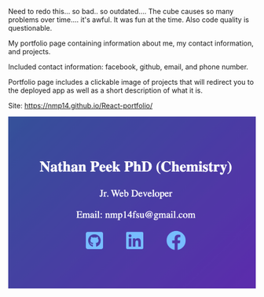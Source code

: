 Need to redo this... so bad.. so outdated.... The cube causes so many problems over time.... it's awful. It was fun at the time. Also code quality is questionable.

My portfolio page containing information about me, my contact information, and projects.

Included contact information: facebook, github, email, and phone number.

Portfolio page includes a clickable image of projects that will redirect you to the deployed app as well as a short description of what it is.

Site: https://nmp14.github.io/React-portfolio/

![Portfolio page](public/Images/portfolio-page-min.png)
